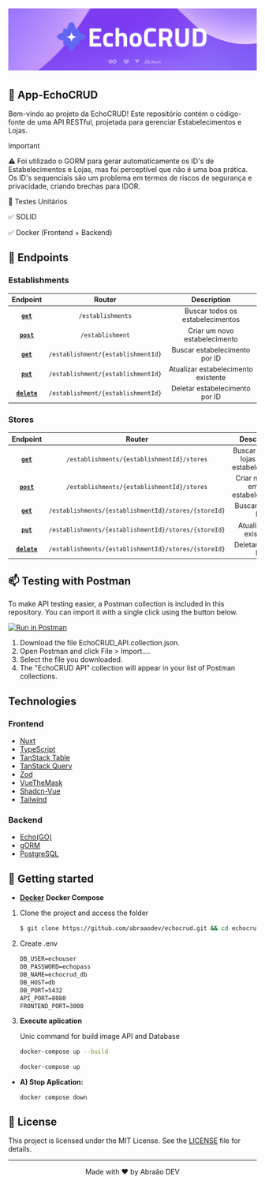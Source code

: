 <h1 align="center">
    <img alt="Capa do Projeto EchoCRUD" title="EchoCRUD" src=".github/capa.png" />
</h1>

## 🤝 App-EchoCRUD

Bem-vindo ao projeto da EchoCRUD! Este repositório contém o código-fonte de uma API RESTful, projetada para gerenciar Estabelecimentos e Lojas.

> [!IMPORTANT]
> ⚠️ Foi utilizado o GORM para gerar automaticamente os ID's de Estabelecimentos e Lojas, mas foi perceptível que não é uma boa prática. Os ID's sequenciais são um problema em termos de riscos de segurança e privacidade, criando brechas para IDOR.
>
> 🔄 Testes Unitários
>
> ✅ SOLID
>
> ✅ Docker (Frontend + Backend)

## 🎯 Endpoints

### Establishments

|        Endpoint         |               Router               |             Description             |
| :---------------------: | :--------------------------------: | :---------------------------------: |
|    **[`get`](#get)**    |         `/establishments`          |  Buscar todos os estabelecimentos   |
|   **[`post`](#post)**   |          `/establishment`          |    Criar um novo estabelecimento    |
|    **[`get`](#get)**    | `/establishment/{establishmentId}` |    Buscar estabelecimento por ID    |
|    **[`put`](#put)**    | `/establishment/{establishmentId}` | Atualizar estabelecimento existente |
| **[`delete`](#delete)** | `/establishment/{establishmentId}` |   Deletar estabelecimento por ID    |

### Stores

|        Endpoint         |                        Router                        |                 Description                 |
| :---------------------: | :--------------------------------------------------: | :-----------------------------------------: |
|    **[`get`](#get)**    |      `/establishments/{establishmentId}/stores`      | Buscar todas as lojas de um estabelecimento |
|   **[`post`](#post)**   |      `/establishments/{establishmentId}/stores`      |    Criar nova loja em um estabelecimento    |
|    **[`get`](#get)**    | `/establishments/{establishmentId}/stores/{storeId}` |             Buscar loja por ID              |
|    **[`put`](#put)**    | `/establishments/{establishmentId}/stores/{storeId}` |          Atualizar loja existente           |
| **[`delete`](#delete)** | `/establishments/{establishmentId}/stores/{storeId}` |             Deletar loja por ID             |

## 📫 Testing with Postman

To make API testing easier, a Postman collection is included in this repository. You can import it with a single click using the button below.

[![Run in Postman](https://run.pstmn.io/button.svg)](https://api.postman.com/collections/38248876-076684d1-ba80-45fd-b45c-37aede86f81b?[chaveDeAcessoAqui])

1. Download the file EchoCRUD_API.collection.json.
2. Open Postman and click File > Import....
3. Select the file you downloaded.
4. The "EchoCRUD API" collection will appear in your list of Postman collections.

## Technologies

### Frontend

- [Nuxt](https://nuxt.com/)
- [TypeScript](https://www.typescriptlang.org/)
- [TanStack Table](https://tanstack.com/table/latest)
- [TanStack Query](https://tanstack.com/query/latest)
- [Zod](https://tanstack.com/query/latest)
- [VueTheMask](https://vuejs-tips.github.io/vue-the-mask/)
- [Shadcn-Vue](https://www.shadcn-vue.com/)
- [Tailwind](https://tailwindcss.com/)

### Backend

- [Echo(GO)](https://echo.labstack.com/)
- [gORM](https://gorm.io/)
- [PostgreSQL](https://gorm.io/)

## 🚀 Getting started

- [**Docker**](https://docs.docker.com/engine/install/) **Docker Compose**

1. Clone the project and access the folder

   ```zsh
   $ git clone https://github.com/abraaodev/echocrud.git && cd echocrud
   ```

2. Create .env

   ```env
   DB_USER=echouser
   DB_PASSWORD=echopass
   DB_NAME=echocrud_db
   DB_HOST=db
   DB_PORT=5432
   API_PORT=8080
   FRONTEND_PORT=3000
   ```

3. **Execute aplication**

   Unic command for build image API and Database

   ```zsh
   docker-compose up --build
   ```

   ```zsh
   docker-compose up
   ```

- **A) Stop Aplication:**

  ```zsh
  docker compose down
  ```

## 📝 License

This project is licensed under the MIT License. See the [LICENSE](LICENSE.md) file for details.

---

<p align="center">Made with ❤️ by Abraão DEV</p>
